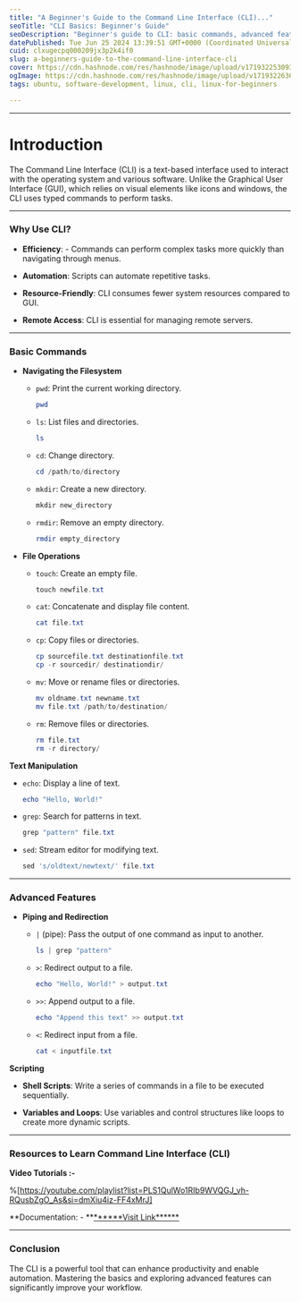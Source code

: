```yaml
---
title: "A Beginner's Guide to the Command Line Interface (CLI)..."
seoTitle: "CLI Basics: Beginner's Guide"
seoDescription: "Beginner's guide to CLI: basic commands, advanced features, resources. Boost productivity and automate tasks"
datePublished: Tue Jun 25 2024 13:39:51 GMT+0000 (Coordinated Universal Time)
cuid: clxugecpq000209jx3p2k4if0
slug: a-beginners-guide-to-the-command-line-interface-cli
cover: https://cdn.hashnode.com/res/hashnode/image/upload/v1719322530938/643c094b-7195-4676-9b2e-6e3465458ba2.jpeg
ogImage: https://cdn.hashnode.com/res/hashnode/image/upload/v1719322636746/f09ff188-76f4-4adf-9267-84e5c4e2b4fa.jpeg
tags: ubuntu, software-development, linux, cli, linux-for-beginners

---
```


---

# Introduction

The Command Line Interface (CLI) is a text-based interface used to interact with the operating system and various software. Unlike the Graphical User Interface (GUI), which relies on visual elements like icons and windows, the CLI uses typed commands to perform tasks.

---

### Why Use CLI?

* **Efficiency**: - Commands can perform complex tasks more quickly than navigating through menus.
    
* **Automation**: Scripts can automate repetitive tasks.
    
* **Resource-Friendly**: CLI consumes fewer system resources compared to GUI.
    
* **Remote Access**: CLI is essential for managing remote servers.
    

---

### Basic Commands

* **Navigating the Filesystem**
    
    * `pwd`: Print the current working directory.
        
        ```powershell
        pwd
        ```
        
    * `ls`: List files and directories.
        
        ```powershell
        ls
        ```
        
    * `cd`: Change directory.
        
        ```powershell
        cd /path/to/directory
        ```
        
    * `mkdir`: Create a new directory.
        
        ```powershell
        mkdir new_directory
        ```
        
    * `rmdir`: Remove an empty directory.
        
        ```powershell
        rmdir empty_directory
        ```
        
* **File Operations**
    
    * `touch`: Create an empty file.
        
        ```powershell
        touch newfile.txt
        ```
        
    * `cat`: Concatenate and display file content.
        
        ```powershell
        cat file.txt
        ```
        
    * `cp`: Copy files or directories.
        
        ```powershell
        cp sourcefile.txt destinationfile.txt
        cp -r sourcedir/ destinationdir/
        ```
        
    * `mv`: Move or rename files or directories.
        
        ```powershell
        mv oldname.txt newname.txt
        mv file.txt /path/to/destination/
        ```
        
    * `rm`: Remove files or directories.
        
        ```powershell
        rm file.txt
        rm -r directory/
        ```
        

**Text Manipulation**

* `echo`: Display a line of text.
    
    ```powershell
    echo "Hello, World!"
    ```
    
* `grep`: Search for patterns in text.
    
    ```powershell
    grep "pattern" file.txt
    ```
    
* `sed`: Stream editor for modifying text.
    
    ```powershell
    sed 's/oldtext/newtext/' file.txt
    ```
    

---

### Advanced Features

* **Piping and Redirection**
    
    * `|` (pipe): Pass the output of one command as input to another.
        
        ```powershell
        ls | grep "pattern"
        ```
        
    * `>`: Redirect output to a file.
        
        ```powershell
        echo "Hello, World!" > output.txt
        ```
        
    * `>>`: Append output to a file.
        
        ```powershell
        echo "Append this text" >> output.txt
        ```
        
    * `<`: Redirect input from a file.
        
        ```powershell
        cat < inputfile.txt
        ```
        

**Scripting**

* **Shell Scripts**: Write a series of commands in a file to be executed sequentially.
    
* **Variables and Loops**: Use variables and control structures like loops to create more dynamic scripts.
    

---

### Resources to Learn Command Line Interface (CLI)

**Video Tutorials :-**

%[https://youtube.com/playlist?list=PLS1QulWo1RIb9WVQGJ_vh-RQusbZgO_As&si=dmXiu4iz-FF4xMrJ] 

\*\*Documentation: - \*\*[\*\*\*\*\*\*Visit Link\*\*\*\*\*\*](https://ubuntu.com/tutorials/command-line-for-beginners#1-overview)

---

### Conclusion

The CLI is a powerful tool that can enhance productivity and enable automation. Mastering the basics and exploring advanced features can significantly improve your workflow.